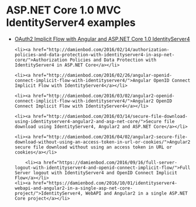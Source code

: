 # ASP.NET Core 1.0 MVC IdentityServer4 examples

<ul>
	<li><a href="http://damienbod.com/2015/11/08/oauth2-implicit-flow-with-angular-and-asp-net-5-identity-server/"> OAuth2 Implicit Flow with Angular and ASP.NET Core 1.0 IdentityServer4</a></li>
	
	<li><a href="http://damienbod.com/2016/02/14/authorization-policies-and-data-protection-with-identityserver4-in-asp-net-core/">Authorization Policies and Data Protection with IdentityServer4 in ASP.NET Core</a></li>

	<li><a href="http://damienbod.com/2016/02/26/angular-openid-connect-implicit-flow-with-identityserver4/">Angular OpenID Connect Implicit Flow with IdentityServer4</a></li>

	<li><a href="http://damienbod.com/2016/03/02/angular2-openid-connect-implicit-flow-with-identityserver4/">Angular2 OpenID Connect Implicit Flow with IdentityServer4</a></li>

    <li><a href="http://damienbod.com/2016/03/14/secure-file-download-using-identityserver4-angular2-and-asp-net-core/">Secure file download using IdentityServer4, Angular2 and ASP.NET Core</a></li>

	<li><a href="http://damienbod.com/2016/04/02/angular2-secure-file-download-without-using-an-access-token-in-url-or-cookies/">Angular2 secure file download without using an access token in URL or cookies</a></li>

        <li><a href="https://damienbod.com/2016/09/16/full-server-logout-with-identityserver4-and-openid-connect-implicit-flow/">Full Server logout with IdentityServer4 and OpenID Connect Implicit Flow</a></li>
	<li><a href="https://damienbod.com/2016/10/01/identityserver4-webapi-and-angular2-in-a-single-asp-net-core-project/">IdentityServer4, WebAPI and Angular2 in a single ASP.NET Core project</a></li>
</ul>



